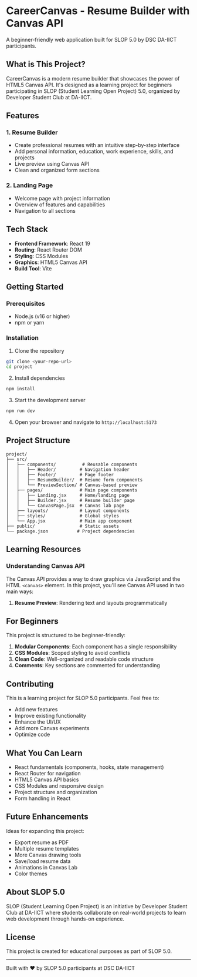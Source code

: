 # CareerCanvas - Resume Builder with Canvas API

A beginner-friendly web application built for SLOP 5.0 by DSC DA-IICT participants.

## What is This Project?

CareerCanvas is a modern resume builder that showcases the power of HTML5 Canvas API. It's designed as a learning project for beginners participating in SLOP (Student Learning Open Project) 5.0, organized by Developer Student Club at DA-IICT.

## Features

### 1. Resume Builder
- Create professional resumes with an intuitive step-by-step interface
- Add personal information, education, work experience, skills, and projects
- Live preview using Canvas API
- Clean and organized form sections


### 2. Landing Page
- Welcome page with project information
- Overview of features and capabilities
- Navigation to all sections

## Tech Stack

- **Frontend Framework**: React 19
- **Routing**: React Router DOM
- **Styling**: CSS Modules
- **Graphics**: HTML5 Canvas API
- **Build Tool**: Vite

## Getting Started

### Prerequisites
- Node.js (v16 or higher)
- npm or yarn

### Installation

1. Clone the repository
```bash
git clone <your-repo-url>
cd project
```

2. Install dependencies
```bash
npm install
```

3. Start the development server
```bash
npm run dev
```

4. Open your browser and navigate to `http://localhost:5173`

## Project Structure

```
project/
├── src/
│   ├── components/          # Reusable components
│   │   ├── Header/         # Navigation header
│   │   ├── Footer/         # Page footer
│   │   ├── ResumeBuilder/  # Resume form components
│   │   └── PreviewSection/ # Canvas-based preview
│   ├── pages/              # Main page components
│   │   ├── Landing.jsx     # Home/landing page
│   │   ├── Builder.jsx     # Resume builder page
│   │   └── CanvasPage.jsx  # Canvas lab page
│   ├── layouts/            # Layout components
│   ├── styles/             # Global styles
│   └── App.jsx             # Main app component
├── public/                 # Static assets
└── package.json           # Project dependencies
```

## Learning Resources

### Understanding Canvas API

The Canvas API provides a way to draw graphics via JavaScript and the HTML `<canvas>` element. In this project, you'll see Canvas API used in two main ways:

1. **Resume Preview**: Rendering text and layouts programmatically

## For Beginners

This project is structured to be beginner-friendly:

1. **Modular Components**: Each component has a single responsibility
2. **CSS Modules**: Scoped styling to avoid conflicts
3. **Clean Code**: Well-organized and readable code structure
4. **Comments**: Key sections are commented for understanding

## Contributing

This is a learning project for SLOP 5.0 participants. Feel free to:

- Add new features
- Improve existing functionality
- Enhance the UI/UX
- Add more Canvas experiments
- Optimize code

## What You Can Learn

- React fundamentals (components, hooks, state management)
- React Router for navigation
- HTML5 Canvas API basics
- CSS Modules and responsive design
- Project structure and organization
- Form handling in React

## Future Enhancements

Ideas for expanding this project:

- Export resume as PDF
- Multiple resume templates
- More Canvas drawing tools
- Save/load resume data
- Animations in Canvas Lab
- Color themes

## About SLOP 5.0

SLOP (Student Learning Open Project) is an initiative by Developer Student Club at DA-IICT where students collaborate on real-world projects to learn web development through hands-on experience.

## License

This project is created for educational purposes as part of SLOP 5.0.

---

Built with ❤️ by SLOP 5.0 participants at DSC DA-IICT
